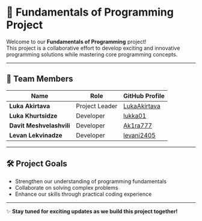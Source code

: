 # 🚀 Fundamentals of Programming Project

Welcome to our **Fundamentals of Programming** project!  
This project is a collaborative effort to develop exciting and innovative programming solutions while mastering core programming concepts.

---

## 👥 Team Members

| Name                        | Role            | GitHub Profile                                   |
|-----------------------------|-----------------|--------------------------------------------------|
| **Luka Akirtava**           | Project Leader  | [LukaAkirtava](https://github.com/LukaAkirtava)  |
| **Luka Khurtsidze**         | Developer       | [lukka01](https://github.com/lukka01)            |
| **Davit Meshvelashvili**    | Developer       | [Ak1ra777](https://github.com/Ak1ra777)          |
| **Levan Lekvinadze**        | Developer       | [levani2405](https://github.com/levani2405)      |

---

## 🛠️ Project Goals
- Strengthen our understanding of programming fundamentals  
- Collaborate on solving complex problems  
- Enhance our skills through practical coding experience  

---

✨ **Stay tuned for exciting updates as we build this project together!**  
